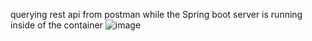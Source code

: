 querying rest api from postman while the Spring boot server is running inside of the container
![image](https://github.com/user-attachments/assets/7b4b5b71-ed9e-4d09-9932-63e599ec2f75)

